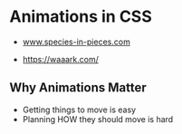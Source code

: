 # Animations in CSS

* www.species-in-pieces.com

* https://waaark.com/

## Why Animations Matter

* Getting things to move is easy
* Planning HOW they should move is hard
